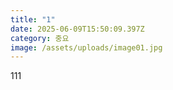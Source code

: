 ```yaml
---
title: "1"
date: 2025-06-09T15:50:09.397Z
category: 중요
image: /assets/uploads/image01.jpg
---
```

1﻿11